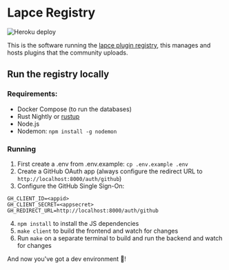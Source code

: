 # Lapce Registry
![Heroku deploy](https://img.shields.io/github/deployments/lapce/lapce-extensions/lapce-extensions?color=%236762A6&label=heroku%20deploy)

This is the software running the [lapce plugin registry](https://registry.lapce.dev), this manages and hosts plugins that the community uploads.

## Run the registry locally
### Requirements:
- Docker Compose (to run the databases)
- Rust Nightly or [rustup](https://rustup.rs)
- Node.js
- Nodemon: `npm install -g nodemon`
### Running
1. First create a .env from .env.example: `cp .env.example .env`
2. Create a GitHub OAuth app (always configure the redirect URL to `http://localhost:8000/auth/github`)
3. Configure the GitHub Single Sign-On:
```
GH_CLIENT_ID=<appid>
GH_CLIENT_SECRET=<appsecret>
GH_REDIRECT_URL=http://localhost:8000/auth/github
```
4. `npm install` to install the JS dependencies
5. `make client` to build the frontend and watch for changes
6. Run `make` on a separate terminal to build 
and run the backend and watch for changes

And now you've got a dev environment :tada:!
